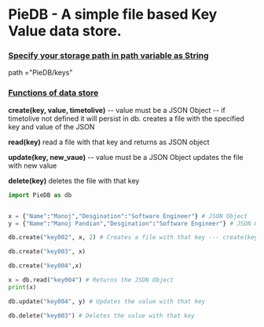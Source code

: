<h1>PieDB - A simple file based Key Value data store.</h1>

<h3><u>Specify your storage path in path variable as String</u></h3>
path ="PieDB/keys"


<h3><u>Functions of data store</u></h3>

<strong>create(key, value, timetolive)</strong>  -- value must be a JSON Object -- if timetolive not defined it will persist in db.
    creates a file with the specified key and value of the JSON

<strong>read(key)</strong>
    read a file with that key and returns as JSON object

<strong>update(key, new_vaue)</strong> -- value must be a JSON Object
    updates the file with new value

<strong>delete(key)</strong>
    deletes the file with that key


```python
import PieDB as db


x = {"Name":"Manoj","Desgination":"Software Engineer"} # JSON Object
y = {"Name":"Manoj Pandian","Desgination":"Software Engineer"} # JSON Object

db.create("key002", x, 2) # Creates a file with that key --- create(key, value, timetolive)

db.create("key003", x)

db.create("key004",x)

x = db.read("key004") # Returns the JSON Object
print(x)

db.update("key004", y) # Updates the value with that key

db.delete("key003") # Deletes the value with that key
```
